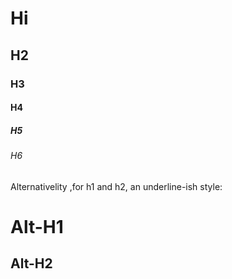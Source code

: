 # Hi
## H2
### H3
#### H4
##### H5
###### H6

Alternativelity ,for h1 and h2, an underline-ish style:

Alt-H1
=======

Alt-H2
-------
